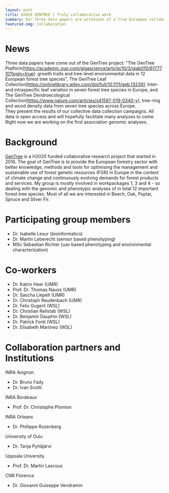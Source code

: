 ```yaml
---
layout: post
title: H2020 GENTREE | Truly collaborative work
summary: Our three data papers are witnesses of a true European collaboration - with more than 100 co-authors each.
featured-img: Collaboration
---
```

# News
Three data papers have come out of the GenTree project: "The GenTree Platform[https://academic.oup.com/gigascience/article/10/3/giab010/6177710?login=true]: growth traits and tree-level environmental data in 12 European forest tree species", The GenTree Leaf Collection[https://onlinelibrary.wiley.com/doi/full/10.1111/geb.13239]: Inter‐and intraspecific leaf variation in seven forest tree species in Europe, and The GenTree Dendroecological Collection[https://www.nature.com/articles/s41597-019-0340-y], tree-ring and wood density data from seven tree species across Europe.  
They present the results of our collective data collection campaigns. All data is open access and will hopefully facilitate many analyses to come. Right now we are working on the first association genomic analyses.

# Background
[GenTree](http://www.gentree-h2020.eu/) is a H2020 funded collaborative research project that started in 2016. The goal of GenTree is to provide the European forestry sector with better knowledge, methods and tools for optimising the management and sustainable use of forest genetic resources (FGR) in Europe in the context of climate change and continuously evolving demands for forest products and services. 
My group is mostly involved in workpackages 1, 3 and 4 - so dealing with the genomic and phenotypic analyses of in total 12 important forest tree species. Most of all we are interested in Beech, Oak, Poplar, Spruce and Silver Fir.

# Participating group members
* Dr. Isabelle Lesur (bioinformatics)
* Dr. Martin Leberecht (sensor based phenotyping)
* MSc Sebastian Richter (uav based phenotyping and environmental characterization)

# Co-workers
* Dr. Katrin Heer (UMR)
* Prof. Dr. Thomas Nauss (UMR)
* Dr. Sascha Liepelt (UMR)
* Dr. Christoph Reudenbach (UMR)
* Dr. Felix Gugerli (WSL)
* Dr. Christian Rellstab (WSL)
* Dr. Benjamin Dauphin (WSL)
* Dr. Patrick Fonti (WSL)
* Dr. Elisabeth Martinez (WSL)

# Collaboration partners and Institutions
INRA Avignon
* Dr. Bruno Fady
* Dr. Ivan Scotti

INRA Bordeaux
* Prof. Dr. Christophe Plomion

INRA Orleans
* Dr. Phillippe Rozenberg

University of Oulu
* Dr. Tanja Pyhäjärvi

Uppsala University
* Prof. Dr. Martin Lascoux

CNR Florence
* Dr. Giovanni Guiseppe Vendramin

